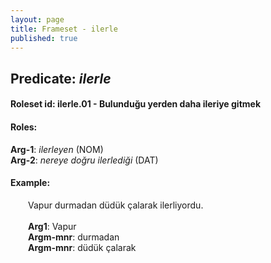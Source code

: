 ```yaml
---
layout: page
title: Frameset - ilerle
published: true
---
```

<h2>Predicate: <i>ilerle</i></h2>
<h4>Roleset id: ilerle.01 - Bulunduğu yerden daha ileriye gitmek<br>
<h4>Roles:</h4>
<b>Arg-1</b>: <i>ilerleyen</i>  (NOM) <br>
<b>Arg-2</b>: <i>nereye doğru ilerlediği</i>  (DAT) <br>
<h4>Example:</h4>
&emsp;&emsp;Vapur durmadan düdük çalarak ilerliyordu.<br><br>
&emsp;&emsp;<b>Arg1</b>:  Vapur<br>
&emsp;&emsp;<b>Argm-mnr</b>:  durmadan<br>
&emsp;&emsp;<b>Argm-mnr</b>:  düdük çalarak<br>

